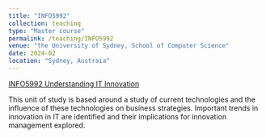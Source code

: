 ```yaml
---
title: "INFO5992"
collection: teaching
type: "Master course"
permalink: /teaching/INFO5992
venue: "the University of Sydney, School of Computer Science"
date: 2024-02
location: "Sydney, Austraia"
---
```

[INFO5992 Understanding IT Innovation](https://www.sydney.edu.au/units/INFO5992)

This unit of study is based around a study of current technologies and the influence of these technologies on business strategies. Important trends in innovation in IT are identified and their implications for innovation management explored.
